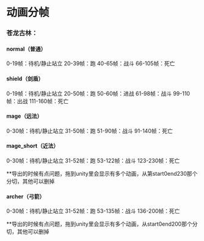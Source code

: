 # 动画分帧

### 苍龙古林：

#### normal（普通）

0-19帧：待机/静止站立
20-39帧：跑
40-65帧：战斗
66-105帧：死亡

#### shield（剑盾）

0-19帧：待机/静止站立
20-50帧：跑
50-60帧：进战
61-98帧：战斗
99-110帧：出战
111-160帧：死亡

#### mage（远法）

0-30帧：待机/静止站立
31-50帧：跑
51-90帧：战斗
91-140帧：死亡

#### mage_short（近法）

0-30帧：待机/静止站立
31-52帧：跑
53-122帧：战斗
123-230帧：死亡

**导出的时候有点问题，拖到unity里会显示有多个动画，从第start0end230那个分切，其他可以删掉

#### archer（弓箭）

0-30帧：待机/静止站立
31-52帧：跑
53-135帧：战斗
136-200帧：死亡

**导出的时候有点问题，拖到unity里会显示有多个动画，从start0end200那个分切，其他可以删掉